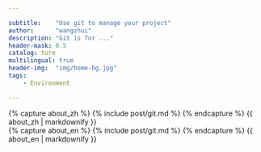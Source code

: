```yaml
---

subtitle:    "Use git to manage your project"
author:      "wangzhui"
description: "Git is for ..."
header-mask: 0.5
catalog: ture
multilingual: true
header-img:  "img/home-bg.jpg"
tags:
    - Environment

---
```



<!-- Chinese Version -->
<div class="zh post-container">
    {% capture about_zh %}
        {% include post/git.md %}
    {% endcapture %}
    {{ about_zh | markdownify }}
</div>

<!-- English Version -->
<div class="en post-container">
    {% capture about_en %}
        {% include post/git.md %}
    {% endcapture %}
    {{ about_en | markdownify }}
</div>
